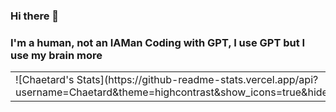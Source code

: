 ### Hi there 👋

### I'm a human, not an IAMan Coding with GPT, I use GPT but I use my brain more

<table>
  <tr>
    <td>![Chaetard's Stats](https://github-readme-stats.vercel.app/api?username=Chaetard&theme=highcontrast&show_icons=true&hide_border=true&count_private=true)</td>
    <td>![Chaetard's Top Languages](https://github-readme-stats.vercel.app/api/top-langs/?username=Chaetard&theme=highcontrast&show_icons=true&hide_border=true&layout=compact)</td>
  </tr>
</table>

